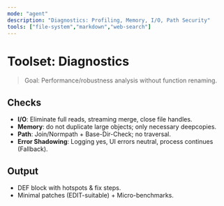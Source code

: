 ```yaml
---
mode: "agent"
description: "Diagnostics: Profiling, Memory, I/O, Path Security"
tools: ["file-system","markdown","web-search"]
---
```


# Toolset: Diagnostics

> Goal: Performance/robustness analysis without function renaming.

## Checks
- **I/O**: Eliminate full reads, streaming merge, close file handles.
- **Memory**: do not duplicate large objects; only necessary deepcopies.
- **Path**: Join/Normpath + Base-Dir-Check; no traversal.
- **Error Shadowing**: Logging yes, UI errors neutral, process continues (Fallback).

## Output
- DEF block with hotspots & fix steps.
- Minimal patches (EDIT-suitable) + Micro-benchmarks.